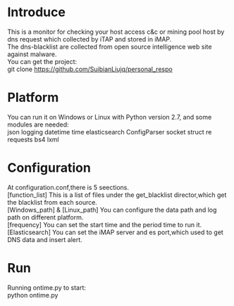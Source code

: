 # Introduce
This is a monitor for checking your host access c&c or mining pool host by dns request which collected by iTAP and stored in iMAP.
<br>
The dns-blacklist are collected from open source intelligence web site against malware.
<br>
You can get the project:
<br>		git clone https://github.com/SuibianLiujq/personal_respo
<br>
# Platform 
You can run it on Windows or Linux with Python version 2.7, and some modules are needed:
<br>	json  logging  datetime  time  elasticsearch  ConfigParser  socket  struct  re  requests  bs4  lxml 
<br>
# Configuration
At configuration.conf,there is 5 seections.
<br>	[function_list] This is a list of files under the get_blacklist director,which get the blacklist from each source.
<br>	[Windows_path] & [Linux_path]  You can configure the data path and log path on different platform.
<br>	[frequency] You can set the start time and the period time to run it.
<br>	[Elasticsearch] You can set the iMAP server and es port,which used to get DNS data and insert alert.

# Run
Running ontime.py to start:
<br>		python ontime.py


